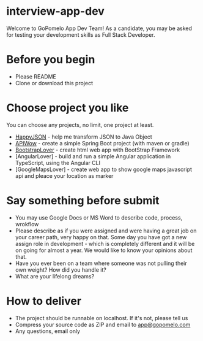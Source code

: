 # interview-app-dev
Welcome to GoPomelo App Dev Team! As a candidate, you may be asked for testing your development skills as Full Stack Developer.

# Before you begin
- Please README
- Clone or download this project

# Choose project you like
You can choose any projects, no limit, one project at least.
- [HappyJSON](https://github.com/gopomelo-app/interview-app-dev/tree/master/projects/happy-json) - help me transform JSON to Java Object
- [APIWow](https://github.com/gopomelo-app/interview-app-dev/tree/master/projects/api-wow) - create a simple Spring Boot project (with maven or gradle)
- [BootstrapLover](https://github.com/gopomelo-app/interview-app-dev/tree/master/projects/bootstrap-lover) - create html web app with BootStrap Framework
- [AngularLover] - build and run a simple Angular application in TypeScript, using the Angular CLI
- [GoogleMapsLover] - create web app to show google maps javascript api and pleace your location as marker

# Say something before submit
- You may use Google Docs or MS Word to describe code, process, wrokflow
- Please describe as if you were assigned and were having a great job on your career path, very happy on that. Some day you have got a new assign role in development - which is completely different and it will be on going for almost a year. We would like to know your opinions about that.
- Have you ever been on a team where someone was not pulling their own weight? How did you handle it?
- What are your lifelong dreams?


# How to deliver
- The project should be runnable on localhost. If it's not, please tell us
- Compress your source code as ZIP and email to app@gopomelo.com
- Any questions, email only
